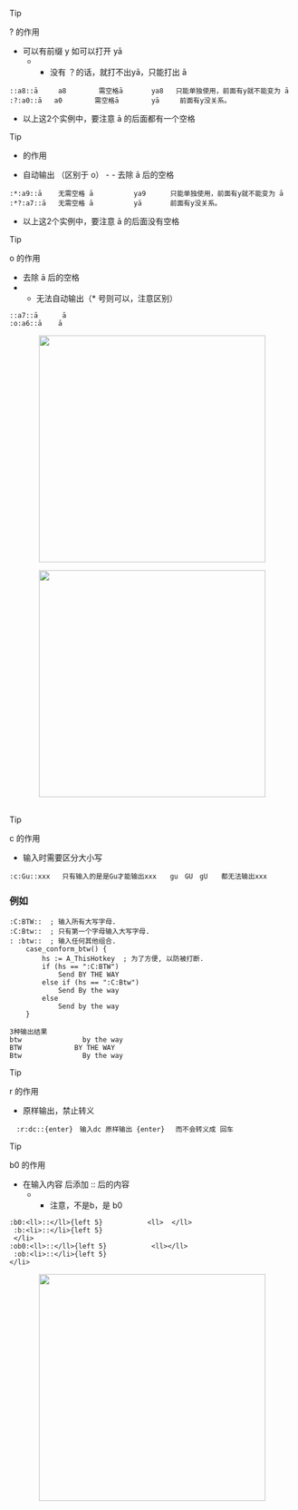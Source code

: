 > [!TIP]
>  ? 的作用

- 可以有前缀 y   如可以打开 yā   
     - - 没有 ？的话，就打不出yā，只能打出 ā

```
::a8::ā     a8        需空格ā       ya8   只能单独使用，前面有y就不能变为 ā
:?:a0::ā   a0        需空格ā        yā     前面有y没关系。
```
-  以上这2个实例中，要注意 ā 的后面都有一个空格

> [!TIP]
>   * 的作用

- 自动输出   （区别于 o）
            - - 去除 ā 后的空格

```
:*:a9::ā    无需空格 ā          ya9      只能单独使用，前面有y就不能变为 ā
:*?:a7::ā   无需空格 ā          yā       前面有y没关系。
```
-  以上这2个实例中，要注意 ā 的后面没有空格

> [!TIP]
>   o 的作用

- 去除 ā 后的空格
- - 无法自动输出（* 号则可以，注意区别）

```
::a7::ā      ā 
:o:a6::ā    ā
```

<p align="center"><img src="https://cdn.jsdelivr.net/gh/zb9678/img@main/up1/01.16:14:43:21.png" style="width:400px;"></p>

<p align='center'><img src="https://ing.w07.us.kg/images/20250116142301.png" style='width:400px;'><br><br>

> [!TIP]
>    c 的作用

- 输入时需要区分大小写

```
:c:Gu::xxx   只有输入的是是Gu才能输出xxx　　gu　GU　gU　　都无法输出xxx
```

### 例如

```
:C:BTW::  ; 输入所有大写字母.
:C:Btw::  ; 只有第一个字母输入大写字母.
: :btw::  ; 输入任何其他组合.
    case_conform_btw() {
        hs := A_ThisHotkey  ; 为了方便, 以防被打断.
        if (hs == ":C:BTW")
            Send BY THE WAY
        else if (hs == ":C:Btw")
            Send By the way
        else
            Send by the way
    }

3种输出结果
btw               by the way
BTW             BY THE WAY
Btw               By the way
```

> [!TIP]
>    r 的作用

-  原样输出，禁止转义

```
　:r:dc::{enter}　输入dc 原样输出 {enter} 　而不会转义成 回车
```

> [!TIP]
>    b0 的作用

- 在输入内容 <ll> 后添加 :: 后的内容 </ll>
  - - 注意，不是b，是 b0

```
:b0:<ll>::</ll>{left 5}           <ll>  </ll>
 :b:<li>::</li>{left 5}
 </li>
:ob0:<ll>::</ll>{left 5}           <ll></ll>
 :ob:<li>::</li>{left 5}             
</li>
```

<p align="center"><img src="https://cdn.jsdelivr.net/gh/zb9678/img@main/up1/01.16:15:02:16.png" style="width:400px;"></p>
